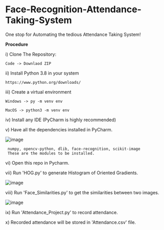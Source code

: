 # Face-Recognition-Attendance-Taking-System
One stop for Automating the tedious Attendance Taking System!


**Procedure**

i) Clone The Repository:

    Code -> Downlaod ZIP

ii) Install Python 3.8 in your system

    https://www.python.org/downloads/
   
iii) Create a virtual environment

    Windows -> py -m venv env
    
    MacOS -> python3 -m venv env
    
iv) Install any IDE (PyCharm is highly recommended)


v) Have all the dependencies installed in PyCharm.
  
  ![image](https://user-images.githubusercontent.com/75555961/170838049-e8096534-4f4f-440c-9542-970e4f632310.png)

 
     numpy, opencv-python, dlib, face-recognition, scikit-image
     These are the modules to be installed.
     

vi) Open this repo in Pycharm.

vii) Run 'HOG.py' to generate Histogram of Oriented Gradients.

![image](https://user-images.githubusercontent.com/75555961/170838194-ea825849-6709-45f1-a341-4c19dc700c07.png)

viii) Run 'Face_Similarities.py' to get the similarities between two images.

![image](https://user-images.githubusercontent.com/75555961/170838330-31a2708f-0c70-4cb2-8385-d014761e3c7c.png)


ix) Run 'Attendance_Project.py' to record attendance.

x) Recorded attendance will be stored in 'Attendance.csv' file.
